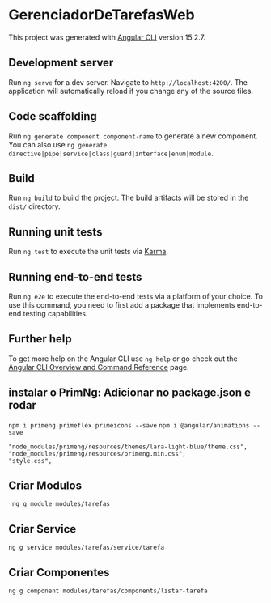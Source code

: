 # GerenciadorDeTarefasWeb

This project was generated with [Angular CLI](https://github.com/angular/angular-cli) version 15.2.7.

## Development server

Run `ng serve` for a dev server. Navigate to `http://localhost:4200/`. The application will automatically reload if you change any of the source files.

## Code scaffolding

Run `ng generate component component-name` to generate a new component. You can also use `ng generate directive|pipe|service|class|guard|interface|enum|module`.

## Build

Run `ng build` to build the project. The build artifacts will be stored in the `dist/` directory.

## Running unit tests

Run `ng test` to execute the unit tests via [Karma](https://karma-runner.github.io).

## Running end-to-end tests

Run `ng e2e` to execute the end-to-end tests via a platform of your choice. To use this command, you need to first add a package that implements end-to-end testing capabilities.

## Further help

To get more help on the Angular CLI use `ng help` or go check out the [Angular CLI Overview and Command Reference](https://angular.io/cli) page.

## instalar o PrimNg: Adicionar no package.json e rodar 
`npm i primeng primeflex primeicons --save`
`npm i @angular/animations --save`

```
"node_modules/primeng/resources/themes/lara-light-blue/theme.css",
"node_modules/primeng/resources/primeng.min.css",
"style.css",
```

## Criar Modulos
```
 ng g module modules/tarefas
```

## Criar Service
```
ng g service modules/tarefas/service/tarefa 
```

## Criar Componentes
```
ng g component modules/tarefas/components/listar-tarefa
```
